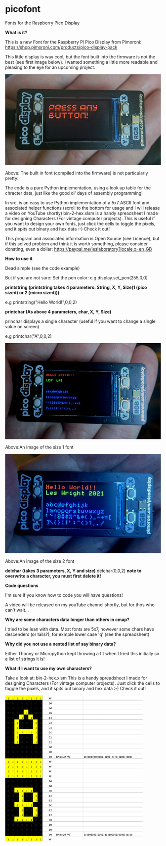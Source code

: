 # picofont
Fonts for the Raspberry Pico Display

**What is it?**

This is a new Font for the Raspberry Pi Pico Display from Pimoroni: https://shop.pimoroni.com/products/pico-display-pack

This little display is way cool, but the font built into the firmware is not the best (see first image below).
I wanted something a little more readable and pleasing to the eye for an upcoming project.

![Screenshot](media/orig.png)

Above: The built in font (compiled into the firmware) is not particularly pretty:

The code is a pure Python implementation, using a look up table for the chracter data, just like the good ol' days of assembly programming!

In src, is an easy to use Python implementation of a 5x7 ASCII font and associated helper functions (scroll to the bottom for usage and I will release a video on YouTube shortly)
bin-2-hex.xlsm is a handy spreadsheet I made for designing Characters (For vintage computer projects). This is useful if you want to design your own fonts, just click the cells to toggle the pixels, and it spits out binary and hex data :-) Check it out!


This program and associated information is Open Source (see Licence), but if this solved  problem and think it is worth something, please consider donating, even a dollar: https://paypal.me/leslaboratory?locale.x=en_GB

**How to use it**

Dead simple (see the code example)

But if you are not sure:
Set the pen color: e.g    display.set_pen(255,0,0)

**printstring (printstring takes 4 parameters: String, X, Y, Size(1 (pico sized) or 2 (micro sized)))**

e.g  printstring("Hello World!",0,0,2)

**printchar (As above 4 parameters, char, X, Y, Size)**

princhar displays a single character (useful if you want to change a single value on screen)

e.g  printchar("A",0,0,2)

![Screenshot](media/pico.png)

Above:An image of the size 1 font

![Screenshot](media/mini.png)

Above:An image of the size 2 font

**delchar (takes 3 parameters, X, Y and size)**
delchar(0,0,2)
**note to overwrite a character, you must first delete it!**




**Code questions**

I'm sure if you know how to code you will have questions!

A video will be released on my youTube channel shortly, but for thos who can't wait...

**Why are some characters data longer than others in cmap?**

I tried to be lean with data. Most fonts are 5x7, however some chars have descenders (or tails?), for exmple lower case 'q' (see the spreadsheet)

**Why did you not use a nested list of say binary data?**

Either Thonny or Micropython kept throwing a fit when I tried this initially so a list of strings it is!

**What if I want to use my own characters?**

Take a look at: bin-2-hex.xlsm 
This is a handy spreadsheet I made for designing Characters (For vintage computer projects).
Just click the cells to toggle the pixels, and it spits out binary and hex data :-) Check it out!

![Screenshot](media/sheet1.png)

















